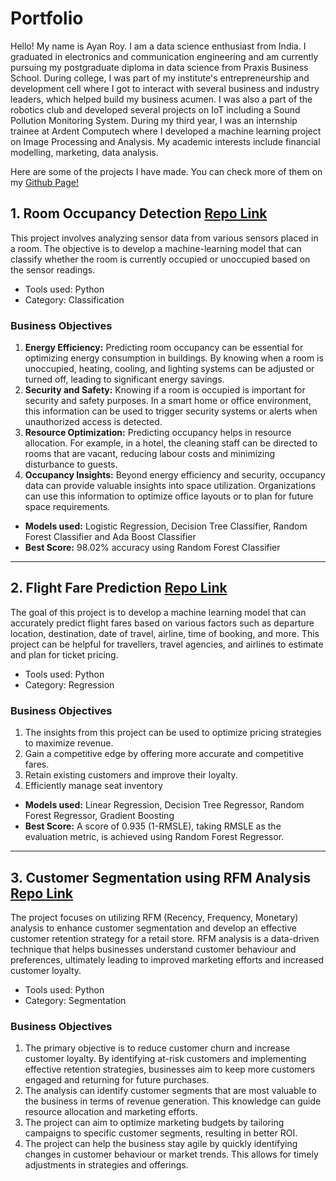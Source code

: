 # Portfolio

Hello! My name is Ayan Roy. I am a data science enthusiast from India. I graduated in electronics and communication engineering and am currently pursuing my postgraduate diploma in data science from Praxis Business School. During college, I was part of my institute's entrepreneurship and development cell where I got to interact with several business and industry leaders, which helped build my business acumen. I was also a part of the robotics club and developed several projects on IoT including a Sound Pollution Monitoring System. During my third year, I was an internship trainee at Ardent Computech where I developed a machine learning project on Image Processing and Analysis. 
My academic interests include financial modelling, marketing, data analysis.

Here are some of the projects I have made. You can check more of them on my [Github Page!](https://github.com/AyanRoy22)

## 1. Room Occupancy Detection [Repo Link](https://github.com/AyanRoy22/Room_Occupancy_Detection)
This project involves analyzing sensor data from various sensors placed in a room. The objective is to develop a machine-learning model that can classify whether the room is currently occupied or unoccupied based on the sensor readings. 

- Tools used: Python <br>
- Category: Classification <br>

### Business Objectives
1. **Energy Efficiency:** Predicting room occupancy can be essential for optimizing energy consumption in buildings. By knowing when a room is unoccupied, heating, cooling, and lighting systems can be adjusted or turned off, leading to significant energy savings.
2. **Security and Safety:** Knowing if a room is occupied is important for security and safety purposes. In a smart home or office environment, this information can be used to trigger security systems or alerts when unauthorized access is detected.
3. **Resource Optimization:** Predicting occupancy helps in resource allocation. For example, in a hotel, the cleaning staff can be directed to rooms that are vacant, reducing labour costs and minimizing disturbance to guests.
4. **Occupancy Insights:** Beyond energy efficiency and security, occupancy data can provide valuable insights into space utilization. Organizations can use this information to optimize office layouts or to plan for future space requirements.

- **Models used:** Logistic Regression, Decision Tree Classifier, Random Forest Classifier and Ada Boost Classifier <br>
- **Best Score:** 98.02% accuracy using Random Forest Classifier <br>

<hr>

## 2. Flight Fare Prediction [Repo Link](https://github.com/AyanRoy22/Flight_Ticket_Price_Prediction)
The goal of this project is to develop a machine learning model that can accurately predict flight fares based on various factors such as departure location, destination, date of travel, airline, time of booking, and more. This project can be helpful for travellers, travel agencies, and airlines to estimate and plan for ticket pricing.

- Tools used: Python <br>
- Category: Regression <br>

### Business Objectives
1. The insights from this project can be used to optimize pricing strategies to maximize revenue. <br>
2. Gain a competitive edge by offering more accurate and competitive fares. <br>
3. Retain existing customers and improve their loyalty. <br>
4. Efficiently manage seat inventory <br>

- **Models used:** Linear Regression, Decision Tree Regressor, Random Forest Regressor, Gradient Boosting <br>
- **Best Score:** A score of 0.935 (1-RMSLE), taking RMSLE as the evaluation metric, is achieved using Random Forest Regressor. <br>

<hr>

## 3. Customer Segmentation using RFM Analysis [Repo Link](https://github.com/AyanRoy22/RFM-Analysis)
The project focuses on utilizing RFM (Recency, Frequency, Monetary) analysis to enhance customer segmentation and develop an effective customer retention strategy for a retail store. RFM analysis is a data-driven technique that helps businesses understand customer behaviour and preferences, ultimately leading to improved marketing efforts and increased customer loyalty.

- Tools used: Python
- Category: Segmentation

### Business Objectives
1. The primary objective is to reduce customer churn and increase customer loyalty. By identifying at-risk customers and implementing effective retention strategies, businesses aim to keep more customers engaged and returning for future purchases.
2. The analysis can identify customer segments that are most valuable to the business in terms of revenue generation. This knowledge can guide resource allocation and marketing efforts.
3. The project can aim to optimize marketing budgets by tailoring campaigns to specific customer segments, resulting in better ROI.
4. The project can help the business stay agile by quickly identifying changes in customer behaviour or market trends. This allows for timely adjustments in strategies and offerings.
